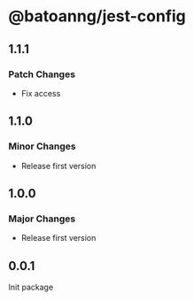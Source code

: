 # @batoanng/jest-config

## 1.1.1

### Patch Changes

- Fix access

## 1.1.0

### Minor Changes

- Release first version

## 1.0.0

### Major Changes

- Release first version

## 0.0.1

Init package
